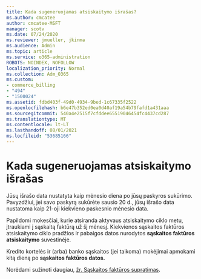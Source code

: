 ```yaml
---
title: Kada sugeneruojamas atsiskaitymo išrašas?
ms.author: cmcatee
author: cmcatee-MSFT
manager: scotv
ms.date: 07/24/2020
ms.reviewer: jmueller, jkinma
ms.audience: Admin
ms.topic: article
ms.service: o365-administration
ROBOTS: NOINDEX, NOFOLLOW
localization_priority: Normal
ms.collection: Adm_O365
ms.custom:
- commerce_billing
- "494"
- "1500024"
ms.assetid: fdbd403f-49d0-4934-9bed-1c67335f2522
ms.openlocfilehash: b6e47b352ed0ea0d40af19a54b79fafd1a431aaa
ms.sourcegitcommit: 540a4e2515f7cfddee65519046454fc4437cd287
ms.translationtype: MT
ms.contentlocale: lt-LT
ms.lasthandoff: 08/01/2021
ms.locfileid: "53685166"
---
```

# <a name="when-is-the-billing-statement-generated"></a>Kada sugeneruojamas atsiskaitymo išrašas

Jūsų išrašo data nustatyta kaip mėnesio diena po jūsų paskyros sukūrimo. Pavyzdžiui, jei savo paskyrą sukūrėte sausio 20 d., jūsų išrašo data nustatoma kaip 21-oji kiekvieno paskesnio mėnesio data.

Papildomi mokesčiai, kurie atsiranda aktyvaus atsiskaitymo ciklo metu, įtraukiami į sąskaitą faktūrą už šį mėnesį. Kiekvienos sąskaitos faktūros atsiskaitymo ciklo pradžios ir pabaigos datos nurodytos **sąskaitos faktūros atsiskaitymo** suvestinėje.

Kredito kortelės ir (arba) banko sąskaitos (jei taikoma) mokėjimai apmokami kitą dieną po **sąskaitos faktūros datos.**
  
Norėdami sužinoti daugiau, [žr. Sąskaitos faktūros supratimas](/microsoft-365/commerce/billing-and-payments/understand-your-invoice2).